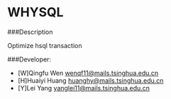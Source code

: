 WHYSQL
======


###Description

Optimize hsql transaction

###Developer:
 
- [W]Qingfu Wen wenqf11@mails.tsinghua.edu.cn 
- [H]Huaiyi Huang huanghy@mails.tsinghua.edu.cn 
- [Y]Lei Yang yanglei11@mails.tsinghua.edu.cn 

